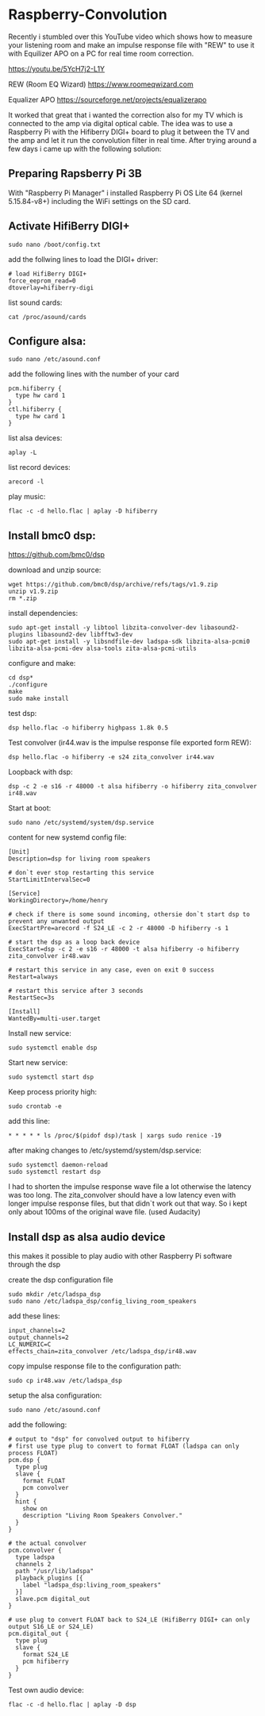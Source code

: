 # Raspberry-Convolution

Recently i stumbled over this YouTube video which shows how to measure your listening room and make an impulse response file with "REW" to use it with Equilizer APO on a PC for real time room correction.

https://youtu.be/5YcH7j2-L1Y

REW (Room EQ Wizard)
https://www.roomeqwizard.com

Equalizer APO
https://sourceforge.net/projects/equalizerapo


It worked that great that i wanted the correction also for my TV which is connected to the amp via digital optical cable. The idea was to use a Raspberry Pi with the Hifiberry DIGI+ board to plug it between the TV and the amp and let it run the convolution filter in real time.
After trying around a few days i came up with the following solution:


## Preparing Rapsberry Pi 3B

With "Raspberry Pi Manager" i installed Raspberry Pi OS Lite 64 (kernel 5.15.84-v8+) including the WiFi settings on the SD card.


## Activate HifiBerry DIGI+

    sudo nano /boot/config.txt

add the follwing lines to load the DIGI+ driver:

    # load HifiBerry DIGI+
    force_eeprom_read=0
    dtoverlay=hifiberry-digi

list sound cards:

    cat /proc/asound/cards


## Configure alsa:

    sudo nano /etc/asound.conf

add the following lines with the number of your card

    pcm.hifiberry {
      type hw card 1  
    }
    ctl.hifiberry {
      type hw card 1
    }

list alsa devices:

    aplay -L

list record devices:

    arecord -l

play music:

    flac -c -d hello.flac | aplay -D hifiberry


## Install bmc0 dsp:
https://github.com/bmc0/dsp

download and unzip source:

    wget https://github.com/bmc0/dsp/archive/refs/tags/v1.9.zip
    unzip v1.9.zip
    rm *.zip

install dependencies:

    sudo apt-get install -y libtool libzita-convolver-dev libasound2-plugins libasound2-dev libfftw3-dev 
    sudo apt-get install -y libsndfile-dev ladspa-sdk libzita-alsa-pcmi0 libzita-alsa-pcmi-dev alsa-tools zita-alsa-pcmi-utils

configure and make:

    cd dsp*
    ./configure
    make
    sudo make install

test dsp:

    dsp hello.flac -o hifiberry highpass 1.8k 0.5

Test convolver (ir44.wav is the impulse response file exported form REW):

    dsp hello.flac -o hifiberry -e s24 zita_convolver ir44.wav

Loopback with dsp:

    dsp -c 2 -e s16 -r 48000 -t alsa hifiberry -o hifiberry zita_convolver ir48.wav

Start at boot:

    sudo nano /etc/systemd/system/dsp.service

content for new systemd config file:

    [Unit]
    Description=dsp for living room speakers

    # don`t ever stop restarting this service
    StartLimitIntervalSec=0

    [Service]
    WorkingDirectory=/home/henry

    # check if there is some sound incoming, othersie don`t start dsp to prevent any unwanted output
    ExecStartPre=arecord -f S24_LE -c 2 -r 48000 -D hifiberry -s 1

    # start the dsp as a loop back device
    ExecStart=dsp -c 2 -e s16 -r 48000 -t alsa hifiberry -o hifiberry zita_convolver ir48.wav

    # restart this service in any case, even on exit 0 success
    Restart=always

    # restart this service after 3 seconds
    RestartSec=3s

    [Install]
    WantedBy=multi-user.target

Install new service:

    sudo systemctl enable dsp

Start new service:

    sudo systemctl start dsp

Keep process priority high:

    sudo crontab -e

add this line:

    * * * * * ls /proc/$(pidof dsp)/task | xargs sudo renice -19

after making changes to /etc/systemd/system/dsp.service:

    sudo systemctl daemon-reload
    sudo systemctl restart dsp

I had to shorten the impulse response wave file a lot otherwise the latency was too long. The zita_convolver should have a low latency even with longer impulse response files, but that didn`t work out that way. So i kept only about 100ms of the original wave file. (used Audacity)


## Install dsp as alsa audio device

this makes it possible to play audio with other Raspberry Pi software through the dsp

create the dsp configuration file

    sudo mkdir /etc/ladspa_dsp 
    sudo nano /etc/ladspa_dsp/config_living_room_speakers

add these lines:

    input_channels=2
    output_channels=2
    LC_NUMERIC=C
    effects_chain=zita_convolver /etc/ladspa_dsp/ir48.wav

copy impulse response file to the configuration path:

    sudo cp ir48.wav /etc/ladspa_dsp

setup the alsa configuration:

    sudo nano /etc/asound.conf

add the following:

    # output to "dsp" for convolved output to hifiberry
    # first use type plug to convert to format FLOAT (ladspa can only process FLOAT)
    pcm.dsp {
      type plug
      slave {
        format FLOAT
        pcm convolver
      }
      hint {
        show on
        description "Living Room Speakers Convolver."
      }
    }

    # the actual convolver
    pcm.convolver {
      type ladspa
      channels 2
      path "/usr/lib/ladspa"
      playback_plugins [{
        label "ladspa_dsp:living_room_speakers"
      }]
      slave.pcm digital_out
    }

    # use plug to convert FLOAT back to S24_LE (HifiBerry DIGI+ can only output S16_LE or S24_LE)
    pcm.digital_out {
      type plug
      slave {
        format S24_LE
        pcm hifiberry
      }
    }

Test own audio device:

    flac -c -d hello.flac | aplay -D dsp
